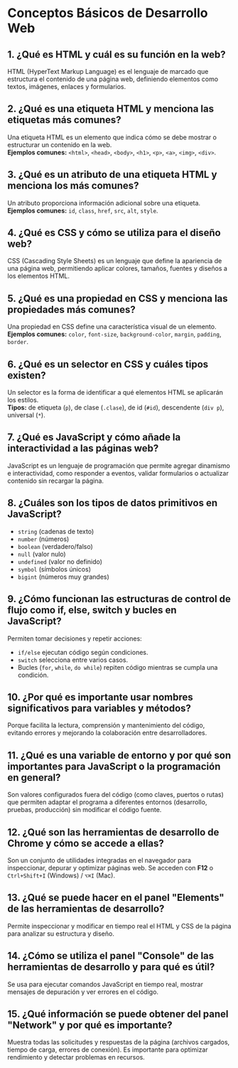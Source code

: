 # Conceptos Básicos de Desarrollo Web

## 1. ¿Qué es HTML y cuál es su función en la web?
HTML (HyperText Markup Language) es el lenguaje de marcado que estructura el contenido de una página web, definiendo elementos como textos, imágenes, enlaces y formularios.

## 2. ¿Qué es una etiqueta HTML y menciona las etiquetas más comunes?
Una etiqueta HTML es un elemento que indica cómo se debe mostrar o estructurar un contenido en la web.  
**Ejemplos comunes:** `<html>`, `<head>`, `<body>`, `<h1>`, `<p>`, `<a>`, `<img>`, `<div>`.

## 3. ¿Qué es un atributo de una etiqueta HTML y menciona los más comunes?
Un atributo proporciona información adicional sobre una etiqueta.  
**Ejemplos comunes:** `id`, `class`, `href`, `src`, `alt`, `style`.

## 4. ¿Qué es CSS y cómo se utiliza para el diseño web?
CSS (Cascading Style Sheets) es un lenguaje que define la apariencia de una página web, permitiendo aplicar colores, tamaños, fuentes y diseños a los elementos HTML.

## 5. ¿Qué es una propiedad en CSS y menciona las propiedades más comunes?
Una propiedad en CSS define una característica visual de un elemento.  
**Ejemplos comunes:** `color`, `font-size`, `background-color`, `margin`, `padding`, `border`.

## 6. ¿Qué es un selector en CSS y cuáles tipos existen?
Un selector es la forma de identificar a qué elementos HTML se aplicarán los estilos.  
**Tipos:** de etiqueta (`p`), de clase (`.clase`), de id (`#id`), descendente (`div p`), universal (`*`).

## 7. ¿Qué es JavaScript y cómo añade la interactividad a las páginas web?
JavaScript es un lenguaje de programación que permite agregar dinamismo e interactividad, como responder a eventos, validar formularios o actualizar contenido sin recargar la página.

## 8. ¿Cuáles son los tipos de datos primitivos en JavaScript?
- `string` (cadenas de texto)  
- `number` (números)  
- `boolean` (verdadero/falso)  
- `null` (valor nulo)  
- `undefined` (valor no definido)  
- `symbol` (símbolos únicos)  
- `bigint` (números muy grandes)

## 9. ¿Cómo funcionan las estructuras de control de flujo como if, else, switch y bucles en JavaScript?
Permiten tomar decisiones y repetir acciones:  
- `if/else` ejecutan código según condiciones.  
- `switch` selecciona entre varios casos.  
- Bucles (`for`, `while`, `do while`) repiten código mientras se cumpla una condición.

## 10. ¿Por qué es importante usar nombres significativos para variables y métodos?
Porque facilita la lectura, comprensión y mantenimiento del código, evitando errores y mejorando la colaboración entre desarrolladores.

## 11. ¿Qué es una variable de entorno y por qué son importantes para JavaScript o la programación en general?
Son valores configurados fuera del código (como claves, puertos o rutas) que permiten adaptar el programa a diferentes entornos (desarrollo, pruebas, producción) sin modificar el código fuente.

## 12. ¿Qué son las herramientas de desarrollo de Chrome y cómo se accede a ellas?
Son un conjunto de utilidades integradas en el navegador para inspeccionar, depurar y optimizar páginas web. Se acceden con **F12** o `Ctrl+Shift+I` (Windows) / `⌥⌘I` (Mac).

## 13. ¿Qué se puede hacer en el panel "Elements" de las herramientas de desarrollo?
Permite inspeccionar y modificar en tiempo real el HTML y CSS de la página para analizar su estructura y diseño.

## 14. ¿Cómo se utiliza el panel "Console" de las herramientas de desarrollo y para qué es útil?
Se usa para ejecutar comandos JavaScript en tiempo real, mostrar mensajes de depuración y ver errores en el código.

## 15. ¿Qué información se puede obtener del panel "Network" y por qué es importante?
Muestra todas las solicitudes y respuestas de la página (archivos cargados, tiempo de carga, errores de conexión). Es importante para optimizar rendimiento y detectar problemas en recursos.
